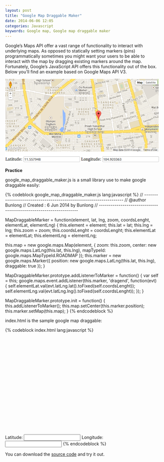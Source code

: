 ```yaml
---
layout: post
title: "Google Map Draggable Maker"
date: 2014-06-06 12:05
categories: Javascript
keywords: Google map, Google map draggable maker
---
```


<p>
  Google’s Maps API offer a vast range of functionality to interact with underlying maps. As opposed to statically setting markers (pins) programmatically sometimes you might want your users to be able to interact with the map by dragging existing markers around the map. Fortunately, Google’s JavaScript API offers this functionality out of the box. Below you’ll find an example based on Google Maps API V3.
</p>

<p> 
  <a class="fancybox" href="/images/google_map_draggable_maker.png"><img src="/images/google_map_draggable_maker.png" /></a>
</p>

<p>
  <strong>Practice</strong><br/>
</p>

<p>
  google_map_draggable_maker.js is a small library use to make google draggable easily:
</p>
{% codeblock google_map_draggable_maker.js lang:javascript %}
// -------------------------------------------------------------------
// @author Bunlong <bunlong.van@gmail>
// Created :  6 Jun 2014 by Bunlong
// -------------------------------------------------------------------

MapDraggableMarker = function(element, lat, lng, zoom, coordsLenght, elementLat, elementLng) {
  this.element = element;
  this.lat = lat;
  this.lng = lng;
  this.zoom = zoom;
  this.coordsLenght = coordsLenght;
  this.elementLat = elementLat;
  this.elementLng = elementLng;

  this.map = new google.maps.Map(element, {
    zoom: this.zoom,
    center: new google.maps.LatLng(this.lat, this.lng),
    mapTypeId: google.maps.MapTypeId.ROADMAP
  });
  this.marker = new google.maps.Marker({
    position: new google.maps.LatLng(this.lat, this.lng),
    draggable: true
  });
}

MapDraggableMarker.prototype.addListenerToMarker = function() {
  var self = this;
  google.maps.event.addListener(this.marker, 'dragend', function(evt) {
    self.elementLat.val(evt.latLng.lat().toFixed(self.coordsLenght));
    self.elementLng.val(evt.latLng.lng().toFixed(self.coordsLenght));
  });
}

MapDraggableMarker.prototype.init = function() {
  this.addListenerToMarker();
  this.map.setCenter(this.marker.position);
  this.marker.setMap(this.map);
}
{% endcodeblock %}

<p>
  index.html is the sample google map draggable:
</p>

{% codeblock index.html lang:javascript %}
<!doctype html>
<html lang="en">
<head>
  <meta charset="utf-8" />
  <title></title>
  <link rel="stylesheet" href="styles.css" />
  <script type="text/javascript" src="http://maps.google.com/maps/api/js?sensor=false"></script>
  <script type="text/javascript" src="jquery-1.11.1.min.js"></script>
  <script type="text/javascript" src="google_map_draggable.js"></script>
  <script type="text/javascript">
    $(document).ready(function() {
      var lat = ($("#latitude").val() == "") ? 11.558831 : $("#latitude").val();
      var lng = ($("#longitude").val() == "") ? 104.917445 : $("#longitude").val();
      var mapDraggableMarker = new MapDraggableMarker($("#canvas")[0], lat, lng, 15, 6, $("#latitude"), $("#longitude"));
      mapDraggableMarker.init();
    });
  </script>
</head>
<body>
  <div id="canvas" style="width: 635px; height: 300px;"></div><br />
  <label for="latitude">Latitude:</label>
  <input id="latitude" type="text" value="" />
  <label for="longitude">Longitude:</label>
  <input id="longitude" type="text" value="" />
</body>
</html>
{% endcodeblock %}

<p>
  You can download the <a href="https://github.com/Bunlong/google_map_draggable_maker" target="_blank">source code</a> and try it out.
</p>